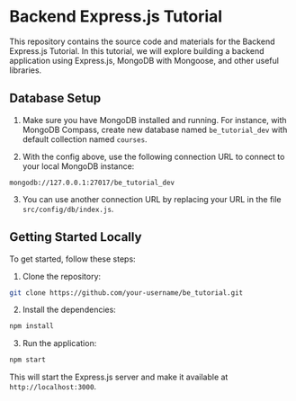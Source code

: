 # Backend Express.js Tutorial

This repository contains the source code and materials for the Backend Express.js Tutorial. In this tutorial, we will explore building a backend application using Express.js, MongoDB with Mongoose, and other useful libraries.

## Database Setup

1. Make sure you have MongoDB installed and running. For instance, with MongoDB Compass, create new database named `be_tutorial_dev` with default collection named `courses`.

2. With the config above, use the following connection URL to connect to your local MongoDB instance:

```
mongodb://127.0.0.1:27017/be_tutorial_dev
```

3. You can use another connection URL by replacing your URL in the file `src/config/db/index.js`.

## Getting Started Locally

To get started, follow these steps:

1. Clone the repository:

```bash
git clone https://github.com/your-username/be_tutorial.git
```

2. Install the dependencies:

```bash
npm install
```

3. Run the application:

```bash
npm start
```

This will start the Express.js server and make it available at `http://localhost:3000`.
